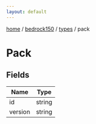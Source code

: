 ```yaml
---
layout: default
---
```


[home](/)  /  [bedrock150](/protocol/bedrock150)  /  [types](/protocol/bedrock150/types)  /  pack

# Pack

## Fields

Name | Type
---|---
id | string
version | string

